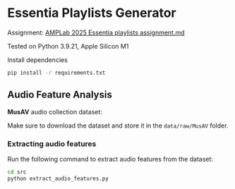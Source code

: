 # Essentia Playlists Generator

Assignment: [AMPLab 2025 Essentia playlists assignment.md](./AMPLab%202025%20Essentia%20playlists%20assignment.md)


Tested on Python 3.9.21, Apple Silicon M1

Install dependencies
```bash
pip install -r requirements.txt
```

## Audio Feature Analysis

**MusAV** audio collection dataset:

Make sure to download the dataset and store it in the `data/raw/MusAV` folder.

### Extracting audio features
Run the following command to extract audio features from the dataset:
```bash
cd src
python extract_audio_features.py
```

